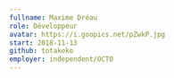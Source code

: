 ```yaml
---
fullname: Maxime Dréau
role: Développeur
avatar: https://i.goopics.net/pZwkP.jpg
start: 2018-11-13
github: totakoko
employer: independent/OCTO
---
```

